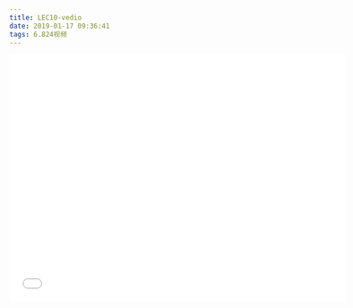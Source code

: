 ```yaml
---
title: LEC10-vedio
date: 2019-01-17 09:36:41
tags: 6.824视频
---
```


<iframe src="//player.bilibili.com/player.html?aid=24223728&cid=40611829&page=2" scrolling="no" border="0" frameborder="no" framespacing="0" allowfullscreen="true" width=600 height=440> </iframe>
